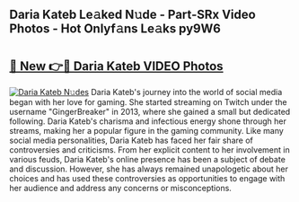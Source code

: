 ## Daria Kateb Le𝚊ked N𝚞de - Part-SRx Video Photos - Hot Onlyf𝚊ns Le𝚊ks py9W6

# <h2><a href="http://ab18605.deff.icu/?id=Daria+Kateb">🔗 New 👉🔴 Daria Kateb VIDEO Photos</a></h2>

[![Daria Kateb N𝚞des](https://i.imgur.com/rIISA9y.gif)](http://ab18605.deff.icu/?id=Daria+Kateb)
Daria Kateb's journey into the world of social media began with her love for gaming. She started streaming on Twitch under the username "GingerBreaker" in 2013, where she gained a small but dedicated following. Daria Kateb's charisma and infectious energy shone through her streams, making her a popular figure in the gaming community. Like many social media personalities, Daria Kateb has faced her fair share of controversies and criticisms. From her explicit content to her involvement in various feuds, Daria Kateb's online presence has been a subject of debate and discussion. However, she has always remained unapologetic about her choices and has used these controversies as opportunities to engage with her audience and address any concerns or misconceptions.
